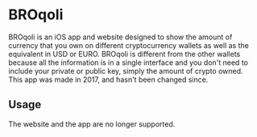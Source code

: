 # BROqoli
BROqoli is an iOS app and website designed to show the amount of currency that you own on different cryptocurrency wallets as well as the equivalent in USD or EURO.
BROqoli is different from the other wallets because all the information is in a single interface and you don't need to include your private or public key, simply the amount of crypto owned.   
This app was made in 2017, and hasn't been changed since.

## Usage
The website and the app are no longer supported.
